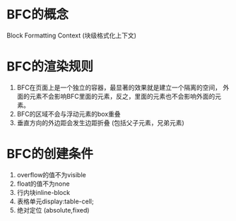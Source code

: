 # BFC的概念
Block Formatting Context (块级格式化上下文)

# BFC的渲染规则
1. BFC在页面上是一个独立的容器，最显著的效果就是建立一个隔离的空间，
   外面的元素不会影响BFC里面的元素，反之，里面的元素也不会影响外面的元素。
2. BFC的区域不会与浮动元素的box重叠
3. 垂直方向的外边距会发生边距折叠 (包括父子元素，兄弟元素)

# BFC的创建条件
1. overflow的值不为visible
2. float的值不为none
3. 行内块inline-block
4. 表格单元display:table-cell;
5. 绝对定位 (absolute,fixed)
